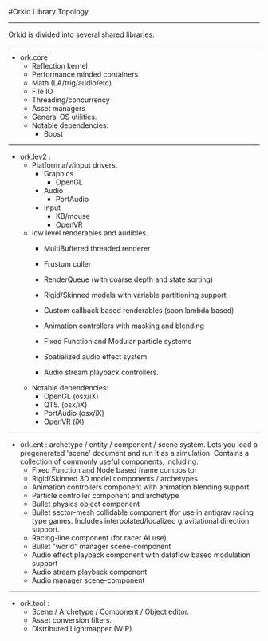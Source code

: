 #Orkid Library Topology

---

Orkid is divided into several shared libraries:

---
* ork.core 
	- Reflection kernel
	- Performance minded containers
	- Math (LA/trig/audio/etc)
	- File IO
	- Threading/concurrency
	- Asset managers
	- General OS utilities.
	- Notable dependencies: 
		+ Boost

---

* ork.lev2 : 
	- Platform a/v/input drivers.
		- Graphics
			+ OpenGL
		- Audio
			+ PortAudio
		- Input
			+ KB/mouse
			+ OpenVR
	- low level renderables and audibles.
		+ MultiBuffered threaded renderer
		+ Frustum culler
		+ RenderQueue (with coarse depth and state sorting)
		+ Rigid/Skinned models with variable partitioning support
		+ Custom callback based renderables (soon lambda based)

		+ Animation controllers with masking and blending
		+ Fixed Function and Modular particle systems
		+ Spatialized audio effect system
		+ Audio stream playback controllers.
	- Notable dependencies: 
		+ OpenGL (osx/iX)
		+ QT5. (osx/iX)
		+ PortAudio (osx/iX)
		+ OpenVR (iX)
---

* ork.ent : archetype / entity / component / scene system. Lets you load a pregenerated 'scene' document and run it as a simulation. Contains a collection of commonly useful components, including:
	- Fixed Function and Node based frame compositor
	- Rigid/Skinned 3D model components / archetypes
	- Animation controllers component with animation blending support
	- Particle controller component and archetype
	- Bullet physics object component
	- Bullet sector-mesh collidable component (for use in antigrav racing type games. Includes interpolated/localized gravitational direction support. 
	- Racing-line component (for racer AI use)
	- Bullet "world" manager scene-component
	- Audio effect playback component with dataflow based modulation support
	- Audio stream playback component
	- Audio manager scene-component
	 
---

* ork.tool :
	- Scene / Archetype / Component / Object editor.
	- Asset conversion filters.
	- Distributed Lightmapper (WIP)


